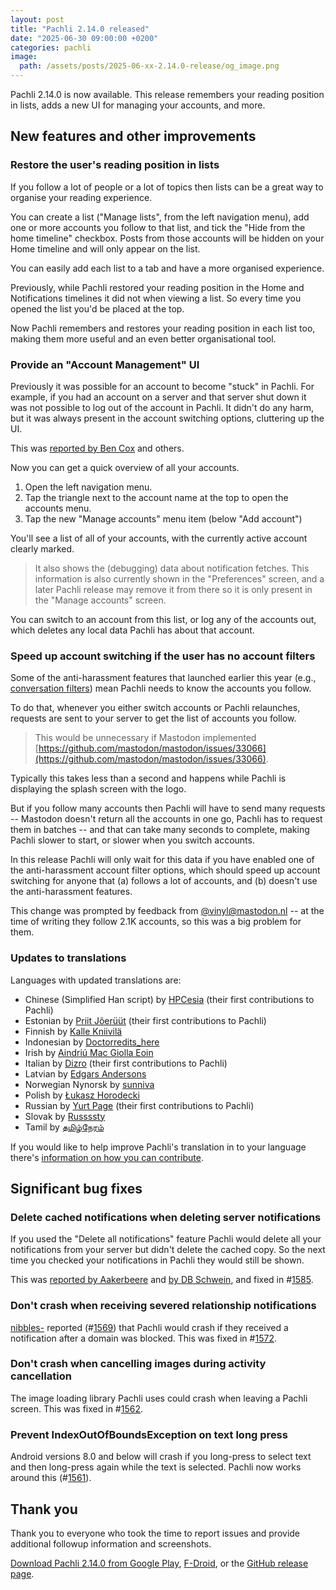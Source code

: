 ```yaml
---
layout: post
title: "Pachli 2.14.0 released"
date: "2025-06-30 09:00:00 +0200"
categories: pachli
image:
  path: /assets/posts/2025-06-xx-2.14.0-release/og_image.png
---
```

Pachli 2.14.0 is now available. This release remembers your reading position in lists, adds a new UI for managing your accounts, and more.

<!--more-->

## New features and other improvements

###  Restore the user's reading position in lists

If you follow a lot of people or a lot of topics then lists can be a great way to organise your reading experience.

You can create a list ("Manage lists", from the left navigation menu), add one or more accounts you follow to that list, and tick the "Hide from the home timeline" checkbox. Posts from those accounts will be hidden on your Home timeline and will only appear on the list.

You can easily add each list to a tab and have a more organised experience.

Previously, while Pachli restored your reading position in the Home and Notifications timelines it did not when viewing a list. So every time you opened the list you'd be placed at the top.

Now Pachli remembers and restores your reading position in each list too, making them more useful and an even better organisational tool.

###  Provide an "Account Management" UI

Previously it was possible for an account to become "stuck" in Pachli. For example, if you had an account on a server and that server shut down it was not possible to log out of the account in Pachli. It didn't do any harm, but it was always present in the account switching options, cluttering up the UI.

This was [reported by Ben Cox](https://s.djehuti.com/@ben/statuses/01JK1AHM1954Y9TBK0X58M72J9) and others.

Now you can get a quick overview of all your accounts.

1. Open the left navigation menu.
2. Tap the triangle next to the account name at the top to open the accounts menu.
3. Tap the new "Manage accounts" menu item (below "Add account")

You'll see a list of all of your accounts, with the currently active account clearly marked.

> It also shows the (debugging) data about notification fetches. This information is also currently shown in the "Preferences" screen, and a later Pachli release may remove it from there so it is only present in the "Manage accounts" screen.

You can switch to an account from this list, or log any of the accounts out, which deletes any local data Pachli has about that account.

###  Speed up account switching if the user has no account filters

Some of the anti-harassment features that launched earlier this year (e.g., [conversation filters](/pachli/2025/02/28/2.10.0-release.html#anti-harassment-controls-for-conversations-private-mentions)) mean Pachli needs to know the accounts you follow.

To do that, whenever you either switch accounts or Pachli relaunches, requests are sent to your server to get the list of accounts you follow.

> This would be unnecessary if Mastodon implemented [https://github.com/mastodon/mastodon/issues/33066](https://github.com/mastodon/mastodon/issues/33066).

Typically this takes less than a second and happens while Pachli is displaying the splash screen with the logo.

But if you follow many accounts then Pachli will have to send many requests -- Mastodon doesn't return all the accounts in one go, Pachli has to request them in batches -- and that can take many seconds to complete, making Pachli slower to start, or slower when you switch accounts.

In this release Pachli will only wait for this data if you have enabled one of the anti-harassment account filter options, which should speed up account switching for anyone that (a) follows a lot of accounts, and (b) doesn't use the anti-harassment features.

This change was prompted by feedback from [@vinyl@mastodon.nl](https://mastodon.nl/@vinyl) -- at the time of writing they follow 2.1K accounts, so this was a big problem for them.

### Updates to translations

Languages with updated translations are:

- Chinese (Simplified Han script) by [HPCesia](https://github.com/pachli/pachli-android/commits?author=HPCesia@foxmail.com) (their first contributions to Pachli)
- Estonian by [Priit Jõerüüt](https://github.com/pachli/pachli-android/commits?author=hwlate@joeruut.com) (their first contributions to Pachli)
- Finnish by [Kalle Kniivilä](https://github.com/pachli/pachli-android/commits?author=kalle.kniivila@gmail.com)
- Indonesian by [Doctorredits_here](https://github.com/pachli/pachli-android/commits?author=182783629+doctorreditshere@users.noreply.github.com)
- Irish by [Aindriú Mac Giolla Eoin](https://github.com/pachli/pachli-android/commits?author=aindriu80@gmail.com)
- Italian by [Dizro](https://github.com/pachli/pachli-android/commits?author=weblate.delirium794@passmail.net) (their first contributions to Pachli)
- Latvian by [Edgars Andersons](https://github.com/pachli/pachli-android/commits?author=Edgars+Weblate@gaitenis.id.lv)
- Norwegian Nynorsk by [sunniva](https://github.com/pachli/pachli-android/commits?author=sunniva@users.noreply.hosted.weblate.org)
- Polish by [Łukasz Horodecki](https://github.com/pachli/pachli-android/commits?author=dakilla@gmail.com)
- Russian by [Yurt Page](https://github.com/pachli/pachli-android/commits?author=yurtpage@gmail.com) (their first contributions to Pachli)
- Slovak by [Russssty](https://github.com/pachli/pachli-android/commits?author=russssty@users.noreply.hosted.weblate.org)
- Tamil by [தமிழ்நேரம்](https://github.com/pachli/pachli-android/commits?author=anishprabu.t@gmail.com)

If you would like to help improve Pachli's translation in to your language there's [information on how you can contribute](https://github.com/pachli/pachli-android/blob/main/docs/contributing/translate.md).

## Significant bug fixes

###  Delete cached notifications when deleting server notifications

If you used the "Delete all notifications" feature Pachli would delete all your notifications from your server but didn't delete the cached copy. So the next time you checked your notifications in Pachli they would still be shown.

This was [reported by Aakerbeere](https://mastodon.social/@Aakerbeere/114703914963655513) and [by DB Schwein](https://mas.to/@deirdrebeth/114519102968429590), and fixed in #[1585](https://github.com/pachli/pachli-android/pull/1585).

###  Don't crash when receiving severed relationship notifications

[nibbles-](https://github.com/nibbles-) reported (#[1569](https://github.com/pachli/pachli-android/issues/1569)) that Pachli would crash if they received a notification after a domain was blocked. This was fixed in #[1572](https://github.com/pachli/pachli-android/pull/1572).

###  Don't crash when cancelling images during activity cancellation

The image loading library Pachli uses could crash when leaving a Pachli screen. This was fixed in #[1562](https://github.com/pachli/pachli-android/pull/1562).

###  Prevent IndexOutOfBoundsException on text long press

Android versions 8.0 and below will crash if you long-press to select text and then long-press again while the text is selected. Pachli now works around this (#[1561](https://github.com/pachli/pachli-android/pull/1561)).

## Thank you

Thank you to everyone who took the time to report issues and provide additional followup information and screenshots.

[Download Pachli 2.14.0 from Google Play](https://play.google.com/store/apps/details?id=app.pachli), [F-Droid](https://f-droid.org/en/packages/app.pachli/), or the [GitHub release page](https://github.com/pachli/pachli-android/releases/tag/v2.14.0).